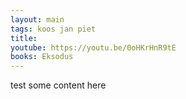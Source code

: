```yaml
---
layout: main
tags: koos jan piet
title: 
youtube: https://youtu.be/0oHKrHnR9tE
books: Eksodus
--- 
```

test some content here
